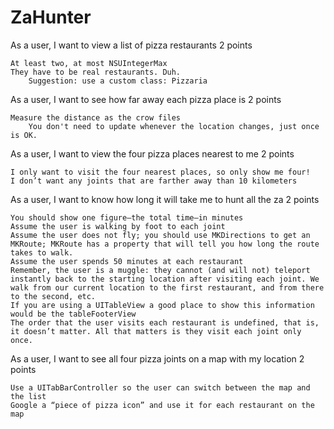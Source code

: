 ZaHunter
========


As a user, I want to view a list of pizza restaurants
2 points

    At least two, at most NSUIntegerMax
    They have to be real restaurants. Duh.
        ​Suggestion: use a custom class: Pizzaria

As a user, I want to see how far away each pizza place is
2 points

    Measure the distance as the crow files
        You don't need to update whenever the location changes, just once is OK.​

As a user, I want to view the four pizza places nearest to me
2 points

    I only want to visit the four nearest places, so only show me four!
    I don’t want any joints that are farther away than 10 kilometers

As a user, I want to know how long it will take me to hunt all the za
2 points

    You should show one figure—the total time—in minutes
    Assume the user is walking by foot to each joint
    Assume the user does not fly; you should use MKDirections to get an MKRoute; MKRoute has a property that will tell you how long the route takes to walk.
    Assume the user spends 50 minutes at each restaurant
    Remember, the user is a muggle: they cannot (and will not) teleport instantly back to the starting location after visiting each joint. We walk from our current location to the first restaurant, and from there to the second, etc.
    ​If you are using a UITableView a good place to show this information would be the tableFooterView
    The order that the user visits each restaurant is undefined, that is, it doesn’t matter. All that matters is they visit each joint only once.

As a user, I want to see all four pizza joints on a map with my location
2 points

    Use a UITabBarController so the user can switch between the map and the list
    Google a “piece of pizza icon” and use it for each restaurant on the map

